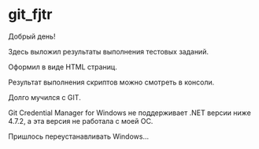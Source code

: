 # git_fjtr
Добрый день!

Здесь выложил результаты выполнения тестовых заданий.

Оформил в виде HTML страниц.

Результат выполнения скриптов можно смотреть в консоли.

Долго мучился с GIT. 

Git Credential Manager for Windows не поддерживает .NET версии ниже 4.7.2, а эта версия не работала с моей ОС.

Пришлось переустанавливать Windows...
